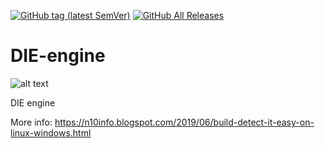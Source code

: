 [![GitHub tag (latest SemVer)](https://img.shields.io/github/tag/horsicq/DIE-engine.svg)](https://github.com/horsicq/DIE-engine/releases)
[![GitHub All Releases](https://img.shields.io/github/downloads/horsicq/DIE-engine/total.svg)](https://github.com/horsicq/DIE-engine/releases)

DIE-engine
==========

![alt text](https://raw.githubusercontent.com/jha334201553/DIE-engine/master/Detect-It-Easy/screenshot.jpg "Screenshot")

DIE engine

More info: https://n10info.blogspot.com/2019/06/build-detect-it-easy-on-linux-windows.html

